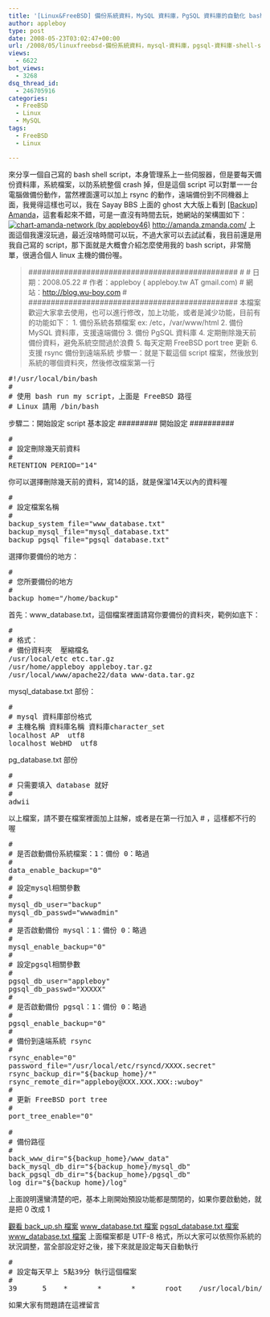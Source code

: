 ```yaml
---
title: '[Linux&FreeBSD] 備份系統資料，MySQL 資料庫，PgSQL 資料庫的自動化 bash shell script 程式'
author: appleboy
type: post
date: 2008-05-23T03:02:47+00:00
url: /2008/05/linuxfreebsd-備份系統資料，mysql-資料庫，pgsql-資料庫-shell-script/
views:
  - 6622
bot_views:
  - 3268
dsq_thread_id:
  - 246705916
categories:
  - FreeBSD
  - Linux
  - MySQL
tags:
  - FreeBSD
  - Linux

---
```

來分享一個自己寫的 bash shell script，本身管理系上一些伺服器，但是要每天備份資料庫，系統檔案，以防系統整個 crash 掉，但是這個 script 可以對單一一台電腦做備份動作，當然裡面還可以加上 rsync 的動作，遠端備份到不同機器上面，我覺得這樣也可以，我在 Sayay BBS 上面的 ghost 大大版上看到 [[Backup] Amanda][1]，這套看起來不錯，可是一直沒有時間去玩，她網站的架構圖如下： [<img src="https://i2.wp.com/farm4.static.flickr.com/3155/2513451293_ab18ac6449.jpg?resize=500%2C311&#038;ssl=1" title="chart-amanda-network (by appleboy46)" alt="chart-amanda-network (by appleboy46)" data-recalc-dims="1" />][2] http://amanda.zmanda.com/ 上面這個我還沒玩過，最近沒啥時間可以玩，不過大家可以去試試看，我目前還是用我自己寫的 script，那下面就是大概會介紹怎麼使用我的 bash script，非常簡單，很適合個人 linux 主機的備份喔。 <!--more-->

> ############################################### # # 日期：2008.05.22 # 作者：appleboy ( appleboy.tw AT gmail.com) # 網站：<http://blog.wu-boy.com> # ############################################### 本檔案歡迎大家拿去使用，也可以進行修改，加上功能，或者是減少功能，目前有的功能如下： 1. 備份系統各類檔案 ex: /etc，/var/www/html 2. 備份 MySQL 資料庫，支援遠端備份 3. 備份 PgSQL 資料庫 4. 定期刪除幾天前備份資料，避免系統空間過於浪費 5. 每天定期 FreeBSD port tree 更新 6. 支援 rsync 備份到遠端系統 步驟一：就是下載這個 script 檔案，然後放到系統的哪個資料夾，然後修改檔案第一行 

<pre class="brush: bash; title: ; notranslate" title="">#!/usr/local/bin/bash
#
# 使用 bash run my script，上面是 FreeBSD 路徑
# Linux 請用 /bin/bash
</pre> 步驟二：開始設定 script 基本設定 ######### 開始設定 ########## 

<pre class="brush: bash; title: ; notranslate" title="">#
# 設定刪除幾天前資料
#
RETENTION_PERIOD="14"</pre> 你可以選擇刪除幾天前的資料，寫14的話，就是保溜14天以內的資料喔 

<pre class="brush: bash; title: ; notranslate" title="">#
# 設定檔案名稱
#
backup_system_file="www_database.txt"
backup_mysql_file="mysql_database.txt"
backup_pgsql_file="pgsql_database.txt"</pre> 選擇你要備份的地方： 

<pre class="brush: bash; title: ; notranslate" title="">#
# 您所要備份的地方
#
backup_home="/home/backup"
</pre> 首先：www_database.txt，這個檔案裡面請寫你要備份的資料夾，範例如底下： 

<pre class="brush: bash; title: ; notranslate" title="">#
# 格式：
# 備份資料夾  壓縮檔名
/usr/local/etc etc.tar.gz
/usr/home/appleboy appleboy.tar.gz
/usr/local/www/apache22/data www-data.tar.gz</pre> mysql_database.txt 部份： 

<pre class="brush: bash; title: ; notranslate" title="">#
# mysql 資料庫部份格式
# 主機名稱 資料庫名稱 資料庫character_set
localhost AP  utf8
localhost WebHD  utf8
</pre> pg_database.txt 部份 

<pre class="brush: bash; title: ; notranslate" title="">#
# 只需要填入 database 就好
#
adwii</pre> 以上檔案，請不要在檔案裡面加上註解，或者是在第一行加入 # ，這樣都不行的喔 

<pre class="brush: bash; title: ; notranslate" title="">#
# 是否啟動備份系統檔案：1：備份 0：略過
#
data_enable_backup="0"
#
# 設定mysql相關參數
#
mysql_db_user="backup"
mysql_db_passwd="wwwadmin"
#
# 是否啟動備份 mysql：1：備份 0：略過
#
mysql_enable_backup="0"
#
# 設定pgsql相關參數
#
pgsql_db_user="appleboy"
pgsql_db_passwd="XXXXX"
#
# 是否啟動備份 pgsql：1：備份 0：略過
#
pgsql_enable_backup="0"
#
# 備份到遠端系統 rsync
#
rsync_enable="0"
password_file="/usr/local/etc/rsyncd/XXXX.secret"
rsync_backup_dir="${backup_home}/*"
rsync_remote_dir="appleboy@XXX.XXX.XXX::wuboy"
#
# 更新 FreeBSD port tree
#
port_tree_enable="0"

#
# 備份路徑
#
back_www_dir="${backup_home}/www_data"
back_mysql_db_dir="${backup_home}/mysql_db"
back_pgsql_db_dir="${backup_home}/pgsql_db"
log_dir="${backup_home}/log"
</pre> 上面說明還蠻清楚的吧，基本上剛開始預設功能都是關閉的，如果你要啟動她，就是把 0 改成 1 

[觀看 back_up.sh 檔案][3] [www_database.txt 檔案][4] [pgsql_database.txt 檔案][5] [www_database.txt 檔案][6] 上面檔案都是 UTF-8 格式，所以大家可以依照你系統的狀況調整，當全部設定好之後，接下來就是設定每天自動執行 

<pre class="brush: bash; title: ; notranslate" title="">#
# 設定每天早上 5點39分 執行這個檔案 
#
39      5    *       *       *       root    /usr/local/bin/bash /usr/home/backup/      back_up.sh 1> /dev/null 2>&#038;1</pre> 如果大家有問題請在這裡留言

 [1]: http://www.zmanda.com/
 [2]: https://www.flickr.com/photos/appleboy/2513451293/ "chart-amanda-network (by appleboy46)"
 [3]: http://blog.wu-boy.com/wp-content/uploads/2008/05/back_upsh.txt
 [4]: http://blog.wu-boy.com/wp-content/uploads/2008/05/www_database.txt
 [5]: http://blog.wu-boy.com/wp-content/uploads/2008/05/pgsql_database.txt
 [6]: http://blog.wu-boy.com/wp-content/uploads/2008/05/www_database1.txt